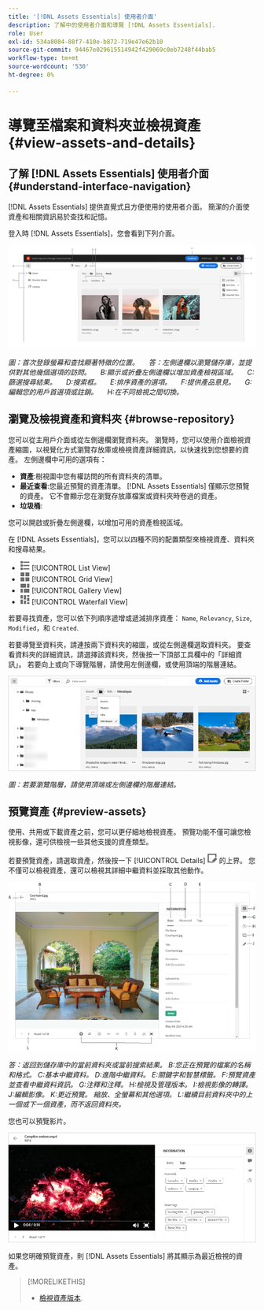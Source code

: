 ```yaml
---
title: '[!DNL Assets Essentials] 使用者介面'
description: 了解中的使用者介面和導覽 [!DNL Assets Essentials].
role: User
exl-id: 534a8084-88f7-410e-b872-719e47e62b10
source-git-commit: 94467e029615514942f429069c0eb7248f44bab5
workflow-type: tm+mt
source-wordcount: '530'
ht-degree: 0%

---
```


# 導覽至檔案和資料夾並檢視資產 {#view-assets-and-details}

<!-- TBD: Give screenshots of all views with many assets. Zoom out to showcase how the thumbnails/tiles flow on the UI in different views. -->

<!-- TBD: The options in left sidebar may change. Shared with me and Shared by me are missing for now. Update this section as UI is updated. -->

## 了解 [!DNL Assets Essentials] 使用者介面 {#understand-interface-navigation}

[!DNL Assets Essentials] 提供直覺式且方便使用的使用者介面。 簡潔的介面使資產和相關資訊易於查找和記憶。

登入時 [!DNL Assets Essentials]，您會看到下列介面。

<!-- TBD: Update this screenshot. Remove top bar. Remove 2 labels from top bar. -->

![[!DNL Assets Essentials] 使用者介面](assets/essentials-interface1.png)

*圖：首次登錄螢幕和查找顯著特徵的位置。*
    *答：左側邊欄以瀏覽儲存庫，並提供對其他幾個選項的訪問。*
    *B:顯示或折疊左側邊欄以增加資產檢視區域。*
    *C:篩選搜尋結果。*
    *D:搜索框。*
    *E:排序資產的選項。*
    *F:提供產品意見。*
    *G:編輯您的用戶首選項或註銷。*
    *H:在不同檢視之間切換。*

<!-- TBD: Need an embedded video here with narration. It has to be hosted on MPC to be embeddable. -->

## 瀏覽及檢視資產和資料夾 {#browse-repository}

您可以從主用戶介面或從左側邊欄瀏覽資料夾。 瀏覽時，您可以使用介面檢視資產縮圖，以視覺化方式瀏覽存放庫或檢視資產詳細資訊，以快速找到您想要的資產。 左側邊欄中可用的選項有：

* **資產**:樹視圖中您有權訪問的所有資料夾的清單。
* **最近查看**:您最近預覽的資產清單。 [!DNL Assets Essentials] 僅顯示您預覽的資產。 它不會顯示您在瀏覽存放庫檔案或資料夾時卷過的資產。
* **垃圾桶**:

<!-- TBD: Not sure if we want to publish these right now. CC Libs are beta as per Greg.
* **Libraries**: Access to [!DNL Adobe Creative Cloud Team] (CCT) Libraries view. This view is visible only if the user is entitled to CCT Libraries.
-->

<!-- TBD: My Work Space shows task inbox and it is not visible on AEM Cloud Demos as of now. It is the source of truth server hence not documenting My Work Space option for now.
-->

您可以開啟或折疊左側邊欄，以增加可用的資產檢視區域。

在 [!DNL Assets Essentials]，您可以以四種不同的配置類型來檢視資產、資料夾和搜尋結果。

* ![清單檢視圖示](assets/do-not-localize/list-view.png) [!UICONTROL List View]
* ![網格視圖表徵圖](assets/do-not-localize/grid-view.png) [!UICONTROL Grid View]
* ![圖庫視圖表徵圖](assets/do-not-localize/gallery-view.png) [!UICONTROL Gallery View]
* ![瀑布視圖表徵圖](assets/do-not-localize/waterfall-view.png) [!UICONTROL Waterfall View]

若要尋找資產，您可以依下列順序遞增或遞減排序資產： `Name`, `Relevancy`, `Size`, `Modified`，和 `Created`.

若要導覽至資料夾，請連按兩下資料夾的縮圖，或從左側邊欄選取資料夾。 要查看資料夾的詳細資訊，請選擇該資料夾，然後按一下頂部工具欄中的「詳細資訊」。 若要向上或向下導覽階層，請使用左側邊欄，或使用頂端的階層連結。

![瀏覽資料夾](assets/browsing-folders.png)

*圖：若要瀏覽階層，請使用頂端或左側邊欄的階層連結。*

## 預覽資產 {#preview-assets}

使用、共用或下載資產之前，您可以更仔細地檢視資產。 預覽功能不僅可讓您檢視影像，還可供檢視一些其他支援的資產類型。

若要預覽資產，請選取資產，然後按一下 [!UICONTROL Details] ![詳細資料圖示](assets/do-not-localize/edit-in-icon.png) 的上界。 您不僅可以檢視資產，還可以檢視其詳細中繼資料並採取其他動作。

![預覽資產](assets/preview-asset.png)

*答：返回到儲存庫中的當前資料夾或當前搜索結果。*
*B:您正在預覽的檔案的名稱和格式。*
*C:基本中繼資料。*
*D:進階中繼資料。*
*E:關鍵字和智慧標籤。*
*F:預覽資產並查看中繼資料資訊。*
*G:注釋和注釋。*
*H:檢視及管理版本。*
*I:檢視影像的轉譯。*
*J:編輯影像。*
*K:更近預覽。 縮放、全螢幕和其他選項。*
*L:繼續目前資料夾中的上一個或下一個資產，而不返回資料夾。*

您也可以預覽影片。

![視訊預覽](/help/assets/preview-video.png)

如果您明確預覽資產，則 [!DNL Assets Essentials] 將其顯示為最近檢視的資產。

<!-- TBD: Describe the options.

Explicitly previewed assets are displayed as recently viewed assets. Give screenshot of this.
Other use cases after previewing.
-->

>[!MORELIKETHIS]
>
>* [檢視資產版本](/help/manage-organize.md#view-versions).

